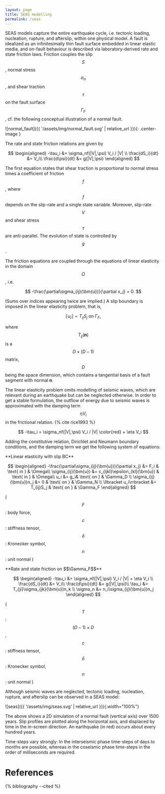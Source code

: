 ```yaml
---
layout: page
title: SEAS modelling
permalink: /seas
---
```


SEAS models capture the entire earthquake cycle, i.e. tectonic loading, nucleation, rupture,
and afterslip, within one physical model.
A fault is idealized as an infinitesimally thin fault surface embedded in linear elastic media,
and on-fault behaviour is described via laboratory-derived rate and state friction laws.
Friction couples the slip $$S$$, normal stress $$\sigma_n$$, and shear
traction $$\tau$$ on the fault surface $$\Gamma_F$$, cf. the following conceptual
illustration of a normal fault.

![normal_fault]({{ '/assets/img/normal_fault.svg' | relative_url }}){: .center-image }

The rate and state friction relations are given by

$$
\begin{aligned}
    -\tau_i &= \sigma_nf(|V|,\psi) V_i / |V| \\
    \frac{dS_i}{dt} &= V_i\\
    \frac{d\psi}{dt} &= g(|V|,\psi)
\end{aligned}
$$

The first equation states that shear traction is proportional to normal stress times a coefficient
of friction $$f$$, where $$f$$ depends on the slip-rate and a single state variable.
Moreover, slip-rate $$V$$ and shear stress $$\tau$$ are anti-parallel.
The evolution of state is controlled by $$g$$.

The friction equations are coupled through the equations of linear elasticity in the domain
$$\Omega$$, i.e.

$$
    -\frac{\partial\sigma_{ij}(\bm{u})}{\partial x_j} = 0.
$$

(Sums over indices appearing twice are implied.)
A slip boundary is imposed in the linear elasticity problem, that is,

$$
    \llbracket u_i\rrbracket = T_{ij}S_j \text{ on } \Gamma_F,
$$

where $$T_{ij}(\bm{n})$$ is a $$D \times (D-1)$$ matrix, $$D$$ being the space dimension,
which contains a tangential basis of a fault segment with normal **n**.

The linear elasticity problem omits modelling of seismic waves, which are relevant during an earthquake
but can be neglected otherwise.
In order to get a stable formulation, the outflow of energy due to seismic waves is approximated
with the damping term $$\eta V_i$$ in the frictional relation. {% cite rice1993 %}

$$
    -\tau_i = \sigma_nf(|V|,\psi) V_i / |V| \color{red} + \eta V_i
$$

Adding the constitutive relation, Dirichlet and Neumann boundary conditions, and the damping
term we get the following system of equations: 

<a name="seas-equations"></a>

<div class="columns_wrap">
<div class="column50" markdown="1">
**Linear elasticity with slip BC**

$$
\begin{aligned}
    -\frac{\partial\sigma_{ij}(\bm{u})}{\partial x_j} &= F_i & \text{ in } & \Omega\\
    \sigma_{ij}(\bm{u}) &= c_{ijkl}\epsilon_{kl}(\bm{u}) & \text{ in } & \Omega\\
    u_i &= g_i& \text{ on } & \Gamma_D \\
    \sigma_{ij}(\bm{u})n_j &= 0 & \text{ on } & \Gamma_N \\
    \llbracket u_i\rrbracket &= T_{ij}S_j & \text{ on } & \Gamma_F
\end{aligned}
$$

($$F$$: body force, $$c$$: stiffness tensor,
$$\delta$$: Kronecker symbol,
$$n$$: unit normal
)
</div>
<div class="column50" markdown="1">
**Rate and state friction on $$\Gamma_F$$**

$$
\begin{aligned}
    -\tau_i &= \sigma_nf(|V|,\psi) V_i / |V| + \eta V_i \\
    \frac{dS_i}{dt} &= V_i\\
    \frac{d\psi}{dt} &= g(|V|,\psi)\\
    \tau_i &= T_{ji}\sigma_{jk}(\bm{u})n_k \\
    \sigma_n &= n_i\sigma_{ij}(\bm{u})n_j
\end{aligned}
$$

($$T$$: $$(D-1)\times D$$, $$c$$: stiffness tensor,
$$\delta$$: Kronecker symbol,
$$n$$: unit normal
)
</div>
</div>


Although seismic waves are neglected, tectonic loading, nucleation, rupture, and afterslip
can be observed in a SEAS model:

<a name="seas-example"></a>

![seas]({{ '/assets/img/seas.svg' | relative_url }}){:width="100%"}

The above shows a 2D simulation of a normal fault (vertical axis) over 1500 years.
Slip profiles are plotted along the horizontal axis, and displaced by time in the
in-screen direction.
An earthquake (in red) occurs about every hundred years.

Time-steps vary strongly: In the interseismic phase time-steps of days to months are possible,
whereas in the coseismic phase time-steps in the order of milliseconds are required.


References
==========

{% bibliography --cited %}

